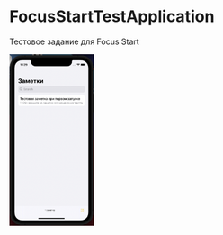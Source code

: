 # FocusStartTestApplication
Тестовое задание для Focus Start

<img align="left" alt="React" width="150px" src="https://github.com/iosconstantine/FocusStartTest/blob/main/FocusStart.png?raw=true" />
